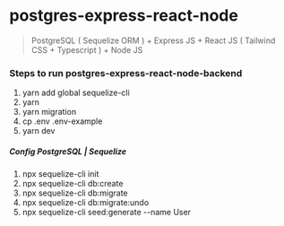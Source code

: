 # postgres-express-react-node

> PostgreSQL ( Sequelize ORM ) + Express JS + React JS ( Tailwind CSS + Typescript ) + Node JS

### Steps to run postgres-express-react-node-backend

1. yarn add global sequelize-cli
2. yarn
3. yarn migration
4. cp .env .env-example
5. yarn dev

##### Config PostgreSQL | Sequelize

1. npx sequelize-cli init
2. npx sequelize-cli db:create
3. npx sequelize-cli db:migrate
4. npx sequelize-cli db:migrate:undo
5. npx sequelize-cli seed:generate --name User
